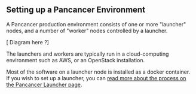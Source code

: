## Setting up a Pancancer Environment

A Pancancer production environment consists of one or more "launcher" nodes, and a number of "worker" nodes controlled by a launcher.

[ Diagram here ?]

The launchers and workers are typically run in a cloud-computing environment such as AWS, or an OpenStack installation.

Most of the software on a launcher node is installed as a docker container. If you wish to set up a launcher, you can [read more about the process on the Pancancer Launcher page](https://github.com/ICGC-TCGA-PanCancer/pancancer_launcher/blob/develop/README.md#introduction).
